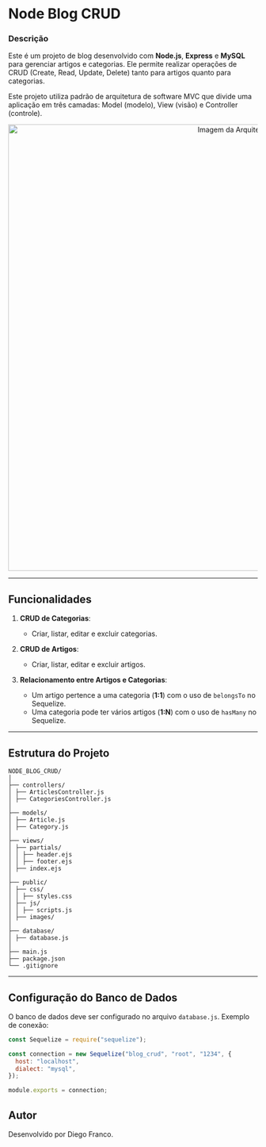 # Node Blog CRUD

### Descrição

Este é um projeto de blog desenvolvido com **Node.js**, **Express** e **MySQL** para gerenciar artigos e categorias. Ele permite realizar operações de CRUD (Create, Read, Update, Delete) tanto para artigos quanto para categorias.

Este projeto utiliza padrão de arquitetura de software MVC que divide uma aplicação em três camadas: Model (modelo), View (visão) e Controller (controle).

<div align="center">
  <img src="img/mvc.png" alt="Imagem da Arquitetura" width="900">
</div>

---

## Funcionalidades

1. **CRUD de Categorias**:

   - Criar, listar, editar e excluir categorias.

2. **CRUD de Artigos**:

   - Criar, listar, editar e excluir artigos.

3. **Relacionamento entre Artigos e Categorias**:
   - Um artigo pertence a uma categoria (**1:1**) com o uso de `belongsTo` no Sequelize.
   - Uma categoria pode ter vários artigos (**1:N**) com o uso de `hasMany` no Sequelize.

---

## Estrutura do Projeto

```
NODE_BLOG_CRUD/
│
├── controllers/
│ ├── ArticlesController.js
│ ├── CategoriesController.js
│
├── models/
│ ├── Article.js
│ ├── Category.js
│
├── views/
│ ├── partials/
│ │ ├── header.ejs
│ │ ├── footer.ejs
│ ├── index.ejs
│
├── public/
│ ├── css/
│ │ ├── styles.css
│ ├── js/
│ │ ├── scripts.js
│ ├── images/
│
├── database/
│ ├── database.js
│
├── main.js
├── package.json
└── .gitignore
```

---

## Configuração do Banco de Dados

O banco de dados deve ser configurado no arquivo `database.js`. Exemplo de conexão:

```javascript
const Sequelize = require("sequelize");

const connection = new Sequelize("blog_crud", "root", "1234", {
  host: "localhost",
  dialect: "mysql",
});

module.exports = connection;
```

## Autor

Desenvolvido por Diego Franco.
